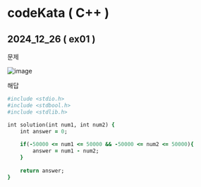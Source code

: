 # codeKata ( C++ )


## 2024_12_26 ( ex01 )

문제 <br>

![image](https://github.com/user-attachments/assets/2efefacf-2d53-4475-a969-82f02d5506f8) <br>

해답 <br>

```ruby
#include <stdio.h>
#include <stdbool.h>
#include <stdlib.h>

int solution(int num1, int num2) {
    int answer = 0;
    
    if(-50000 <= num1 <= 50000 && -50000 <= num2 <= 50000){
        answer = num1 - num2;
    }
    
    return answer;
}
```
